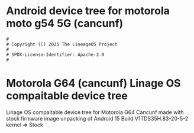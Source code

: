 # Android device tree for motorola moto g54 5G (cancunf)

```
#
# Copyright (C) 2025 The LineageOS Project
#
# SPDX-License-Identifier: Apache-2.0
#
```


# Motorola G64 (cancunf) Linage OS compaitable device tree
Linage OS compaitable device tree for Motorola G64 Cancunf made with stock firmware image unpacking of Android 15 Build V1TDS35H.83-20-5-2
kernel => Stock
